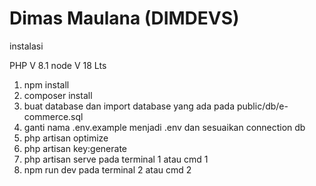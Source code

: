 # Dimas Maulana (DIMDEVS)

instalasi

PHP V 8.1
node V 18 Lts

1. npm install
2. composer install
3. buat database dan import database yang ada pada public/db/e-commerce.sql
4. ganti nama .env.example menjadi .env dan sesuaikan connection db
5. php artisan optimize
6. php artisan key:generate
7. php artisan serve pada terminal 1 atau cmd 1
8. npm run dev pada terminal 2 atau cmd 2